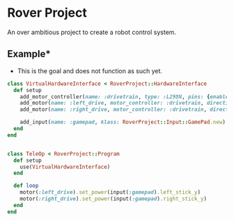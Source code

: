# Rover Project
An over ambitious project to create a robot control system.
## Example*
* This is the goal and does not function as such yet.

``` ruby
class VirtualHardwareInterface < RoverProject::HardwareInterface
  def setup
    add_motor_controller(name: :drivetrain, type: :L298N, pins: {enable_a: 0, in1: 1, in2: 2, in3: 3, in4: 4, enable_b: 5})
    add_motor(name: :left_drive, motor_controller: :drivetrain, direction: RoverProject::Motor::FORWARD, port: :a)
    add_motor(name: :right_drive, motor_controller: :drivetrain, direction: RoverProject::Motor::BACKWARD, port: :b)

    add_input(name: :gamepad, klass: RoverProject::Input::GamePad.new)
  end
end


class TeleOp < RoverProject::Program
  def setup
    use(VirtualHardwareInterface)
  end

  def loop
    motor(:left_drive).set_power(input(:gamepad).left_stick_y)
    motor(:right_drive).set_power(input(:gamepad).right_stick_y)
  end
end
```
